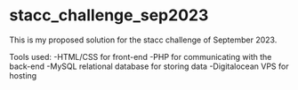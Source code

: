 # stacc_challenge_sep2023

This is my proposed solution for the stacc challenge of September 2023.

Tools used:
-HTML/CSS for front-end
-PHP for communicating with the back-end
-MySQL relational database for storing data
-Digitalocean VPS for hosting
